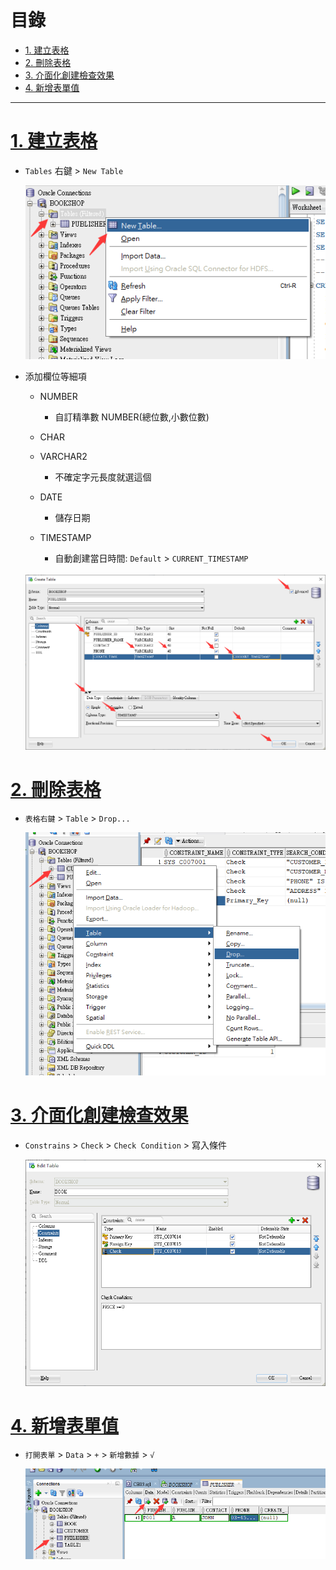 <h1 id="top">目錄</h1>

- [1. 建立表格](#s1)
- [2. 刪除表格](#s2)
- [3. 介面化創建檢查效果](#s3)
- [4. 新增表單值](#s4)

---

# <a id="s1" class="md-title" href="#top">1. 建立表格</a>

- `Tables` 右鍵 > `New Table`

  <div style="text-align:center">
    <img src="./image/0-2_37.png">
  </div>

- 添加欄位等細項

  - NUMBER

    - 自訂精準數 NUMBER(總位數,小數位數)

  - CHAR

  - VARCHAR2

    - 不確定字元長度就選這個

  - DATE

    - 儲存日期

  - TIMESTAMP

    - 自動創建當日時間: `Default` > `CURRENT_TIMESTAMP` <br><br>

  <div style="text-align:center">
    <img src="./image/0-2_38.png">
  </div>

# <a id="s2" class="md-title" href="#top">2. 刪除表格</a>

- `表格右鍵` > `Table` > `Drop...`

  <div style="text-align:center">
    <img src="./image/0-2_43.png">
  </div>

# <a id="s3" class="md-title" href="#top">3. 介面化創建檢查效果</a>

- `Constrains` > `Check` > `Check Condition` > 寫入條件

  <div style="text-align:center">
    <img src="./image/0-2_45.png">
  </div>

# <a id="s4" class="md-title" href="#top">4. 新增表單值</a>

- `打開表單` > `Data` > `+` > `新增數據` > `√`

  <div style="text-align:center">
    <img src="./image/0-2_44.png">
  </div>
